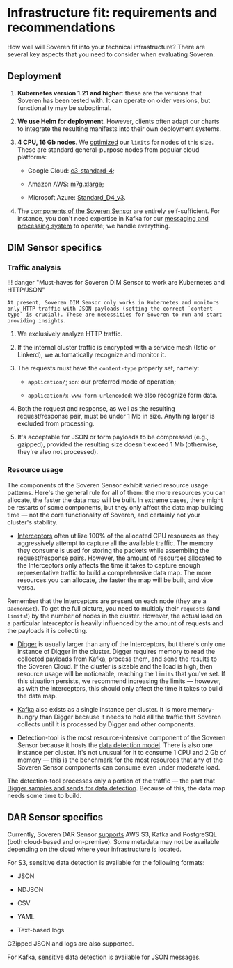 # Infrastructure fit: requirements and recommendations

How well will Soveren fit into your technical infrastructure? There are several key aspects that you need to consider when evaluating Soveren.

## Deployment

1. **Kubernetes version 1.21 and higher**: these are the versions that Soveren has been tested with. It can operate on older versions, but functionality may be suboptimal.

2. **We use Helm for deployment**. However, clients often adapt our charts to integrate the resulting manifests into their own deployment systems.

3. **4 CPU, 16 Gb nodes**. We [optimized](../../administration/configuring-sensor/#resources) our `limits` for nodes of this size. These are standard general-purpose nodes from popular cloud platforms:

    * Google Cloud: [c3-standard-4](https://cloud.google.com/compute/all-pricing#c3_standard_machine_types);

    * Amazon AWS: [m7g.xlarge](https://aws.amazon.com/ec2/instance-types/#General_Purpose);

    * Microsoft Azure: [Standard_D4_v3](https://learn.microsoft.com/en-us/azure/virtual-machines/dv3-dsv3-series#dv3-series).

4. The [components of the Soveren Sensor](../overview/#soveren-sensor) are entirely self-sufficient. For instance, you don't need expertise in Kafka for our [messaging and processing system](../dim/traffic-processing/) to operate; we handle everything.

## DIM Sensor specifics

### Traffic analysis

!!! danger "Must-haves for Soveren DIM Sensor to work are Kubernetes and HTTP/JSON"

    At present, Soveren DIM Sensor only works in Kubernetes and monitors only HTTP traffic with JSON payloads (setting the correct `content-type` is crucial). These are necessities for Soveren to run and start providing insights.

1. We exclusively analyze HTTP traffic.

2. If the internal cluster traffic is encrypted with a service mesh (Istio or Linkerd), we automatically recognize and monitor it.

3. The requests must have the `content-type` properly set, namely:

    * `application/json`: our preferred mode of operation;

    * `application/x-www-form-urlencoded`: we also recognize form data.

4. Both the request and response, as well as the resulting request/response pair, must be under 1 Mb in size. Anything larger is excluded from processing.

5. It's acceptable for JSON or form payloads to be compressed (e.g., gzipped), provided the resulting size doesn't exceed 1 Mb (otherwise, they're also not processed).

### Resource usage

The components of the Soveren Sensor exhibit varied resource usage patterns. Here's the general rule for all of them: the more resources you can allocate, the faster the data map will be built. In extreme cases, there might be restarts of some components, but they only affect the data map building time — not the core functionality of Soveren, and certainly not your cluster's stability.

* [Interceptors](../dim/traffic-interception/) often utilize 100% of the allocated CPU resources as they aggressively attempt to capture all the available traffic. The memory they consume is used for storing the packets while assembling the request/response pairs. However, the amount of resources allocated to the Interceptors only affects the time it takes to capture enough representative traffic to build a comprehensive data map. The more resources you can allocate, the faster the map will be built, and vice versa.

Remember that the Interceptors are present on each node (they are a `DaemonSet`). To get the full picture, you need to multiply their `requests` (and `limits`!) by the number of nodes in the cluster. However, the actual load on a particular Interceptor is heavily influenced by the amount of requests and the payloads it is collecting.

* [Digger](../dim/traffic-processing/) is usually larger than any of the Interceptors, but there's only one instance of Digger in the cluster. Digger requires memory to read the collected payloads from Kafka, process them, and send the results to the Soveren Cloud. If the cluster is sizable and the load is high, then resource usage will be noticeable, reaching the `limits` that you've set. If this situation persists, we recommend increasing the limits — however, as with the Interceptors, this should only affect the time it takes to build the data map.

* [Kafka](../../administration/configuring-sensor/#kafka) also exists as a single instance per cluster. It is more memory-hungry than Digger because it needs to hold all the traffic that Soveren collects until it is processed by Digger and other components.

* Detection-tool is the most resource-intensive component of the Soveren Sensor because it hosts the [data detection model](../detection/). There is also one instance per cluster. It's not unusual for it to consume 1 CPU and 2 Gb of memory — this is the benchmark for the most resources that any of the Soveren Sensor components can consume even under moderate load.

The detection-tool processes only a portion of the traffic — the part that [Digger samples and sends for data detection](../dim/traffic-processing/#url-clustering-sampling-and-data-detection). Because of this, the data map needs some time to build.

## DAR Sensor specifics

Currently, Soveren DAR Sensor [supports](../../administration/configuring-sensor/#dar-configuration) AWS S3, Kafka and PostgreSQL (both cloud-based and on-premise). Some metadata may not be available depending on the cloud where your infrastructure is located.

For S3, sensitive data detection is available for the following formats:

* JSON

* NDJSON

* CSV

* YAML

* Text-based logs

GZipped JSON and logs are also supported.

For Kafka, sensitive data detection is available for JSON messages.